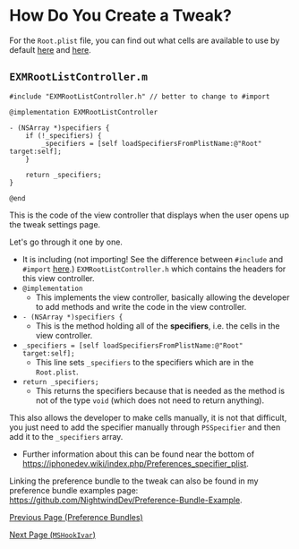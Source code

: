 # How Do You Create a Tweak?

For the `Root.plist` file, you can find out what cells are available to use by default <a href="https://github.com/NightwindDev/Preference-Bundle-Example">here</a> and <a href="https://iphonedev.wiki/index.php/Preferences_specifier_plist">here</a>.

## `EXMRootListController.m`

```objc
#include "EXMRootListController.h" // better to change to #import

@implementation EXMRootListController

- (NSArray *)specifiers {
    if (!_specifiers) {
        _specifiers = [self loadSpecifiersFromPlistName:@"Root" target:self];
    }

    return _specifiers;
}

@end

```

This is the code of the view controller that displays when the user opens up the tweak settings page.

Let's go through it one by one.
   - It is including (not importing! See the difference between `#include` and `#import` <a href="https://stackoverflow.com/questions/39280248/what-is-the-difference-between-import-and-include-in-c">here</a>.) `EXMRootListController.h` which contains the headers for this view controller.
   - `@implementation`
        - This implements the view controller, basically allowing the developer to add methods and write the code in the view controller.
   - `- (NSArray *)specifiers {`
        - This is the method holding all of the **specifiers**, i.e. the cells in the view controller.
   - `_specifiers = [self loadSpecifiersFromPlistName:@"Root" target:self];`
        - This line sets `_specifiers` to the specifiers which are in the `Root.plist`.
   - `return _specifiers;`
        - This returns the specifiers because that is needed as the method is not of the type `void` (which does not need to return anything).

This also allows the developer to make cells manually, it is not that difficult, you just need to add the specifier manually through `PSSpecifier` and then add it to the `_specifiers` array.
   - Further information about this can be found near the bottom of https://iphonedev.wiki/index.php/Preferences_specifier_plist.

Linking the preference bundle to the tweak can also be found in my preference bundle examples page: https://github.com/NightwindDev/Preference-Bundle-Example.

[Previous Page (Preference Bundles)](./p5_prefbundle.md)

[Next Page (`MSHookIvar`)](./p7_mshookivar.md)
